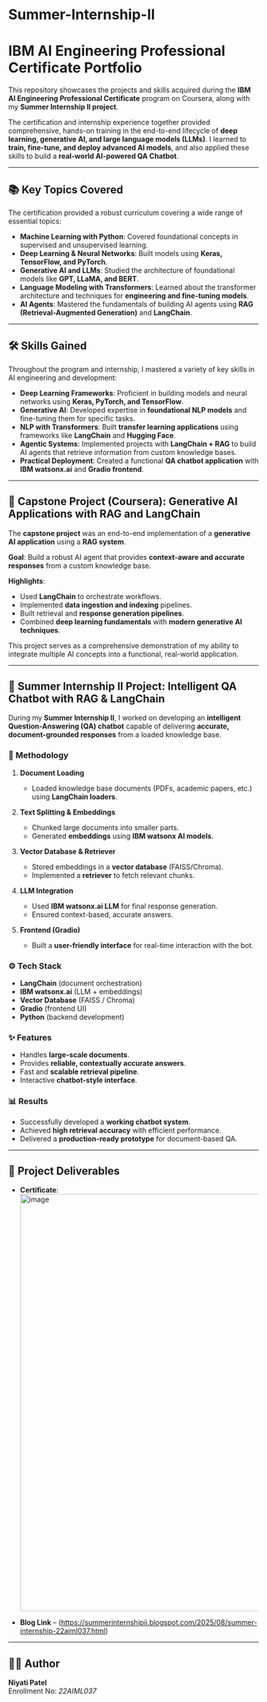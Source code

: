 # Summer-Internship-II  
# IBM AI Engineering Professional Certificate Portfolio  

This repository showcases the projects and skills acquired during the **IBM AI Engineering Professional Certificate** program on Coursera, along with my **Summer Internship II project**.  

The certification and internship experience together provided comprehensive, hands-on training in the end-to-end lifecycle of **deep learning, generative AI, and large language models (LLMs)**. I learned to **train, fine-tune, and deploy advanced AI models**, and also applied these skills to build a **real-world AI-powered QA Chatbot**.  

---

## 📚 Key Topics Covered  

The certification provided a robust curriculum covering a wide range of essential topics:  

- **Machine Learning with Python**: Covered foundational concepts in supervised and unsupervised learning.  
- **Deep Learning & Neural Networks**: Built models using **Keras, TensorFlow, and PyTorch**.  
- **Generative AI and LLMs**: Studied the architecture of foundational models like **GPT, LLaMA, and BERT**.  
- **Language Modeling with Transformers**: Learned about the transformer architecture and techniques for **engineering and fine-tuning models**.  
- **AI Agents**: Mastered the fundamentals of building AI agents using **RAG (Retrieval-Augmented Generation)** and **LangChain**.  

---

## 🛠 Skills Gained  

Throughout the program and internship, I mastered a variety of key skills in AI engineering and development:  

- **Deep Learning Frameworks**: Proficient in building models and neural networks using **Keras, PyTorch, and TensorFlow**.  
- **Generative AI**: Developed expertise in **foundational NLP models** and fine-tuning them for specific tasks.  
- **NLP with Transformers**: Built **transfer learning applications** using frameworks like **LangChain** and **Hugging Face**.  
- **Agentic Systems**: Implemented projects with **LangChain + RAG** to build AI agents that retrieve information from custom knowledge bases.  
- **Practical Deployment**: Created a functional **QA chatbot application** with **IBM watsonx.ai** and **Gradio frontend**.  

---

## 🚀 Capstone Project (Coursera): Generative AI Applications with RAG and LangChain  

The **capstone project** was an end-to-end implementation of a **generative AI application** using a **RAG system**.  

**Goal**: Build a robust AI agent that provides **context-aware and accurate responses** from a custom knowledge base.  

**Highlights**:  
- Used **LangChain** to orchestrate workflows.  
- Implemented **data ingestion and indexing** pipelines.  
- Built retrieval and **response generation pipelines**.  
- Combined **deep learning fundamentals** with **modern generative AI techniques**.  

This project serves as a comprehensive demonstration of my ability to integrate multiple AI concepts into a functional, real-world application.  

---

## 💼 Summer Internship II Project: Intelligent QA Chatbot with RAG & LangChain  

During my **Summer Internship II**, I worked on developing an **intelligent Question-Answering (QA) chatbot** capable of delivering **accurate, document-grounded responses** from a loaded knowledge base.  

### 🔎 Methodology  
1. **Document Loading**  
   - Loaded knowledge base documents (PDFs, academic papers, etc.) using **LangChain loaders**.  

2. **Text Splitting & Embeddings**  
   - Chunked large documents into smaller parts.  
   - Generated **embeddings** using **IBM watsonx AI models**.  

3. **Vector Database & Retriever**  
   - Stored embeddings in a **vector database** (FAISS/Chroma).  
   - Implemented a **retriever** to fetch relevant chunks.  

4. **LLM Integration**  
   - Used **IBM watsonx.ai LLM** for final response generation.  
   - Ensured context-based, accurate answers.  

5. **Frontend (Gradio)**  
   - Built a **user-friendly interface** for real-time interaction with the bot.  

### ⚙️ Tech Stack  
- **LangChain** (document orchestration)  
- **IBM watsonx.ai** (LLM + embeddings)  
- **Vector Database** (FAISS / Chroma)  
- **Gradio** (frontend UI)  
- **Python** (backend development)  

### ✨ Features  
- Handles **large-scale documents**.  
- Provides **reliable, contextually accurate answers**.  
- Fast and **scalable retrieval pipeline**.  
- Interactive **chatbot-style interface**.  

### 📊 Results  
- Successfully developed a **working chatbot system**.  
- Achieved **high retrieval accuracy** with efficient performance.  
- Delivered a **production-ready prototype** for document-based QA.  

---

## 📂 Project Deliverables  

- **Certificate**:
    <img width="1093" height="839" alt="image" src="https://github.com/user-attachments/assets/b22a1444-8097-451c-89f1-1ddc2468d1a8" />
  
- **Blog Link** – (https://summerinternshipii.blogspot.com/2025/08/summer-internship-22aiml037.html)     

---

## 👩‍💻 Author  

**Niyati Patel**  
Enrollment No: *22AIML037*  
